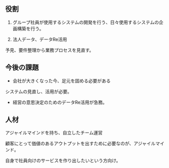 


## 役割

1. グループ社員が使用するシステムの開発を行う、日々使用するシステムの企画構築を行う。

2. 法人データ、データRe活用

予見、要件整理から業務プロセスを見直す。




## 今後の課題

- 会社が大きくなった今、足元を固める必要がある

システムの見直し、活用が必要。

- 経営の意思決定のためのデータRe活用が急務。



## 人材

アジャイルマインドを持ち、自立したチーム運営

顧客にとって価値のあるアウトプットを出すために必要なのが、アジャイルマインド。

自身で社員向けのサービスを作り出したいという方向け。







